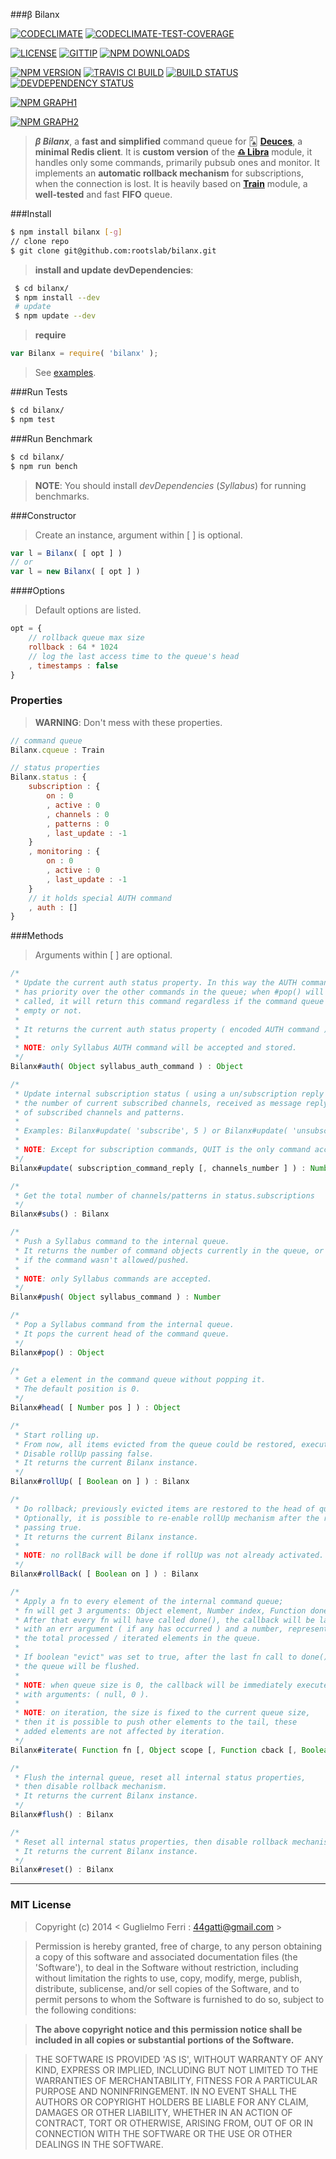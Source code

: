 ###β Bilanx

[![CODECLIMATE](http://img.shields.io/codeclimate/github/rootslab/bilanx.svg?style=flat)](https://codeclimate.com/github/rootslab/bilanx)
[![CODECLIMATE-TEST-COVERAGE](http://img.shields.io/codeclimate/coverage/github/rootslab/bilanx.svg?style=flat)](https://codeclimate.com/github/rootslab/bilanx)

[![LICENSE](http://img.shields.io/badge/license-MIT-blue.svg?style=flat)](https://github.com/rootslab/bilanx#mit-license)
[![GITTIP](http://img.shields.io/gittip/rootslab.svg?style=flat)](https://www.gittip.com/rootslab/)
[![NPM DOWNLOADS](http://img.shields.io/npm/dm/bilanx.svg?style=flat)](http://npm-stat.com/charts.html?package=bilanx)

[![NPM VERSION](http://img.shields.io/npm/v/bilanx.svg?style=flat)](https://www.npmjs.org/package/bilanx)
[![TRAVIS CI BUILD](http://img.shields.io/travis/rootslab/bilanx.svg?style=flat)](http://travis-ci.org/rootslab/bilanx)
[![BUILD STATUS](http://img.shields.io/david/rootslab/bilanx.svg?style=flat)](https://david-dm.org/rootslab/bilanx)
[![DEVDEPENDENCY STATUS](http://img.shields.io/david/dev/rootslab/bilanx.svg?style=flat)](https://david-dm.org/rootslab/bilanx#info=devDependencies)

[![NPM GRAPH1](https://nodei.co/npm-dl/bilanx.png)](https://nodei.co/npm/bilanx/)

[![NPM GRAPH2](https://nodei.co/npm/bilanx.png?downloads=true&stars=true)](https://nodei.co/npm/bilanx/)

> _**β Bilanx**_, a __fast and simplified__ command queue for 🂢 __[Deuces](https://github.com/rootslab/deuces)__, a __minimal Redis client__. It is __custom version__ of the  __[♎ Libra](https://github.com/rootslab/libra)__ module, it handles only some commands, primarily pubsub ones and monitor.
> It implements an __automatic rollback mechanism__ for subscriptions, when the connection is lost.
> It is heavily based on __[Train](https://github.com/rootslab/train)__ module, a __well-tested__ and fast __FIFO__ queue.

###Install

```bash
$ npm install bilanx [-g]
// clone repo
$ git clone git@github.com:rootslab/bilanx.git
```
> __install and update devDependencies__:

```bash
 $ cd bilanx/
 $ npm install --dev
 # update
 $ npm update --dev
```
> __require__

```javascript
var Bilanx = require( 'bilanx' );
```
> See [examples](example/).

###Run Tests

```bash
$ cd bilanx/
$ npm test
```

###Run Benchmark

```bash
$ cd bilanx/
$ npm run bench
```
> __NOTE__: You should install _devDependencies_ (_Syllabus_) for running benchmarks.


###Constructor

> Create an instance, argument within [ ] is optional.

```javascript
var l = Bilanx( [ opt ] )
// or
var l = new Bilanx( [ opt ] )
```

####Options

> Default options are listed.

```javascript
opt = {
    // rollback queue max size
    rollback : 64 * 1024
    // log the last access time to the queue's head
    , timestamps : false
}
```

### Properties

> __WARNING__: Don't mess with these properties.

```javascript
// command queue
Bilanx.cqueue : Train

// status properties
Bilanx.status : {
    subscription : {
        on : 0
        , active : 0
        , channels : 0
        , patterns : 0
        , last_update : -1
    }
    , monitoring : {
        on : 0
        , active : 0
        , last_update : -1
    }
    // it holds special AUTH command
    , auth : []
}
```

###Methods

> Arguments within [ ] are optional.

```javascript
/*
 * Update the current auth status property. In this way the AUTH command
 * has priority over the other commands in the queue; when #pop() will be
 * called, it will return this command regardless if the command queue is
 * empty or not.
 *
 * It returns the current auth status property ( encoded AUTH command ).
 *
 * NOTE: only Syllabus AUTH command will be accepted and stored.
 */
Bilanx#auth( Object syllabus_auth_command ) : Object

/*
 * Update internal subscription status ( using a un/subscription reply ), passing the command and
 * the number of current subscribed channels, received as message reply. It returns the total number
 * of subscribed channels and patterns.
 *
 * Examples: Bilanx#update( 'subscribe', 5 ) or Bilanx#update( 'unsubscribe', 3 )
 *
 * NOTE: Except for subscription commands, QUIT is the only command accepted in pubsub mode.
 */
Bilanx#update( subscription_command_reply [, channels_number ] ) : Number

/*
 * Get the total number of channels/patterns in status.subscriptions
 */
Bilanx#subs() : Bilanx

/*
 * Push a Syllabus command to the internal queue.
 * It returns the number of command objects currently in the queue, or -1
 * if the command wasn't allowed/pushed.
 *
 * NOTE: only Syllabus commands are accepted.
 */
Bilanx#push( Object syllabus_command ) : Number

/*
 * Pop a Syllabus command from the internal queue.
 * It pops the current head of the command queue.
 */
Bilanx#pop() : Object

/*
 * Get a element in the command queue without popping it.
 * The default position is 0.
 */
Bilanx#head( [ Number pos ] ) : Object

/*
 * Start rolling up.
 * From now, all items evicted from the queue could be restored, executing #rollBack().
 * Disable rollUp passing false.
 * It returns the current Bilanx instance.
 */
Bilanx#rollUp( [ Boolean on ] ) : Bilanx

/*
 * Do rollback; previously evicted items are restored to the head of queue.
 * Optionally, it is possible to re-enable rollUp mechanism after the rollBack,
 * passing true.
 * It returns the current Bilanx instance.
 * 
 * NOTE: no rollBack will be done if rollUp was not already activated.
 */
Bilanx#rollBack( [ Boolean on ] ) : Bilanx

/*
 * Apply a fn to every element of the internal command queue;
 * fn will get 3 arguments: Object element, Number index, Function done.
 * After that every fn will have called done(), the callback will be launched
 * with an err argument ( if any has occurred ) and a number, representing
 * the total processed / iterated elements in the queue.
 *
 * If boolean "evict" was set to true, after the last fn call to done(),
 * the queue will be flushed.
 *
 * NOTE: when queue size is 0, the callback will be immediately executed
 * with arguments: ( null, 0 ).
 *
 * NOTE: on iteration, the size is fixed to the current queue size,
 * then it is possible to push other elements to the tail, these
 * added elements are not affected by iteration.
 */
Bilanx#iterate( Function fn [, Object scope [, Function cback [, Boolean evict ] ] ] ) : Bilanx

/*
 * Flush the internal queue, reset all internal status properties,
 * then disable rollback mechanism.
 * It returns the current Bilanx instance.
 */
Bilanx#flush() : Bilanx

/*
 * Reset all internal status properties, then disable rollback mechanism.
 * It returns the current Bilanx instance.
 */
Bilanx#reset() : Bilanx
```
------------------------------------------------------------------------


### MIT License

> Copyright (c) 2014 &lt; Guglielmo Ferri : 44gatti@gmail.com &gt;

> Permission is hereby granted, free of charge, to any person obtaining
> a copy of this software and associated documentation files (the
> 'Software'), to deal in the Software without restriction, including
> without limitation the rights to use, copy, modify, merge, publish,
> distribute, sublicense, and/or sell copies of the Software, and to
> permit persons to whom the Software is furnished to do so, subject to
> the following conditions:

> __The above copyright notice and this permission notice shall be
> included in all copies or substantial portions of the Software.__

> THE SOFTWARE IS PROVIDED 'AS IS', WITHOUT WARRANTY OF ANY KIND,
> EXPRESS OR IMPLIED, INCLUDING BUT NOT LIMITED TO THE WARRANTIES OF
> MERCHANTABILITY, FITNESS FOR A PARTICULAR PURPOSE AND NONINFRINGEMENT.
> IN NO EVENT SHALL THE AUTHORS OR COPYRIGHT HOLDERS BE LIABLE FOR ANY
> CLAIM, DAMAGES OR OTHER LIABILITY, WHETHER IN AN ACTION OF CONTRACT,
> TORT OR OTHERWISE, ARISING FROM, OUT OF OR IN CONNECTION WITH THE
> SOFTWARE OR THE USE OR OTHER DEALINGS IN THE SOFTWARE.
